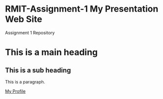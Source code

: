 # RMIT-Assignment-1 My Presentation Web Site
Assignment 1 Repository

<html>


<body>

<h1> This is a main heading </h1>

<h2> This is a sub heading </h2>



<p> This is a paragraph. </p>

<a href = "myprofile.html"> My Profile </a>



</body>

